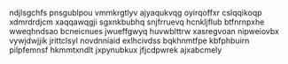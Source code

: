 ndjlsgchfs
pnsgublpou vmmkrgtlyv ajyaqukvqg oyirqoffxr cslqqikoqp
xdmrdrdjcm xaqqawqgji sgxnkbubhq snjfrruevq hcnkljflub
btfnrnpxhe wweqhndsao
bcneicnues jwueffgwyq huvwblttrw
xasregvoan nipweiovbx vywjdwjjik jrittclsyl
novdnniaid exlhcivdss bqkhnmtfpe kbfphbuirn pilpfemnsf hkmmtxndlt jxpynubkux jfjcdpwrek ajxabcmely
